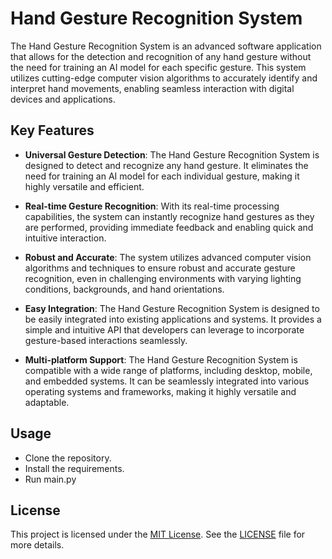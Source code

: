 # Hand Gesture Recognition System

The Hand Gesture Recognition System is an advanced software application that allows for the detection and recognition of any hand gesture without the need for training an AI model for each specific gesture. This system utilizes cutting-edge computer vision algorithms to accurately identify and interpret hand movements, enabling seamless interaction with digital devices and applications.

## Key Features

- **Universal Gesture Detection**: The Hand Gesture Recognition System is designed to detect and recognize any hand gesture. It eliminates the need for training an AI model for each individual gesture, making it highly versatile and efficient.

- **Real-time Gesture Recognition**: With its real-time processing capabilities, the system can instantly recognize hand gestures as they are performed, providing immediate feedback and enabling quick and intuitive interaction.

- **Robust and Accurate**: The system utilizes advanced computer vision algorithms and techniques to ensure robust and accurate gesture recognition, even in challenging environments with varying lighting conditions, backgrounds, and hand orientations.

- **Easy Integration**: The Hand Gesture Recognition System is designed to be easily integrated into existing applications and systems. It provides a simple and intuitive API that developers can leverage to incorporate gesture-based interactions seamlessly.

- **Multi-platform Support**: The Hand Gesture Recognition System is compatible with a wide range of platforms, including desktop, mobile, and embedded systems. It can be seamlessly integrated into various operating systems and frameworks, making it highly versatile and adaptable.

## Usage

- Clone the repository.
- Install the requirements.
- Run main.py

## License

This project is licensed under the [MIT License](https://opensource.org/licenses/MIT). See the [LICENSE](https://github.com/MehulKhanna/Hand-Gesture-Recognition/LICENSE) file for more details.
